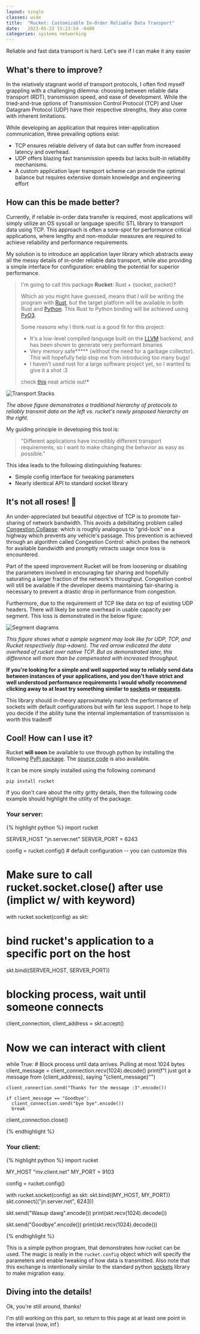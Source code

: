 ```yaml
---
layout: single
classes: wide
title:  "Rucket: Customizable In-Order Reliable Data Transport"
date:   2023-05-22 15:23:54 -0400
categories: systems networking
---
```


Reliable and fast data transport is hard. Let's see if I can make it any easier

## What's there to improve?

In the relatively stagnant world of transport protocols, I often find myself grappling with a challenging dilemma: choosing between reliable data transport (RDT), transmission speed, and ease of development. While the tried-and-true options of Transmission Control Protocol (TCP) and User Datagram Protocol (UDP) have their respective strengths, they also come with inherent limitations. 

While developing an application that requires inter-application communication, three prevailing options exist:

* TCP ensures reliable delivery of data but can suffer from increased latency and overhead.
* UDP offers blazing fast transmission speeds but lacks built-in reliability mechanisms.
* A custom application layer transport scheme can provide the optimal balance but requires extensive domain knowledge and engineering effort


## How can this be made better?

Currently, if reliable in-order data transfer is required, most applications will simply utilize an OS syscall or language specific STL library to transport data using TCP. This approach is often a sore-spot for performance critical applications, where lengthy and non-modular measures are required to achieve reliability and performance requirements.

My solution is to introduce an application layer library which abstracts away all the messy details of in-order reliable data transport, while also providing a simple interface for configuration: enabling the potential for superior performance.


>I'm going to call this package **Rucket**: Rust + {socket, packet}?
>
>Which as you might have guessed, means that I will be writing the program with [Rust](https://www.rust-lang.org/), but the target platform will be available in both Rust and [Python](https://www.python.org/). This Rust to Python binding will be achieved using [PyO3](https://github.com/PyO3/pyo3).
>
>Some reasons why I think rust is a good fit for this project:
>* It's a low-level compiled language built on the [LLVM](https://llvm.org/) backend, and has been shown to generate very performant binaries
>* Very memory safe**\*** (without the need for a garbage collector). This will hopefully help stop me from introducing too many bugs!
>* I haven't used rust for a large software project yet, so I wanted to give it a shot :3
>
>check [this](https://visualstudiomagazine.com/articles/2019/07/18/microsoft-eyes-rust.aspx) neat article out!**\***

![Transport Stacks](/assets/images/protocol_stack.png)

*The above figure demonstrates a traditional hierarchy of protocols to reliably transmit data on the left vs. rucket's newly proposed hierarchy on the right.*

My guiding principle in developing this tool is:
> "Different applications have incredibly different transport requirements, so I want to make changing the behavior as easy as possible."

This idea leads to the following distinguishing features:
* Simple config interface for tweaking parameters
* Nearly identical API to standard socket library


## It's not all roses! 🌹

An under-appreciated but beautiful objective of TCP is to promote fair-sharing of network bandwidth. This avoids a debilitating  problem called [Congestion Collapse](https://www.freesoft.org/CIE/RFC/896/2.htm): which is roughly analogous to "grid-lock" on a highway which prevents any vehicle's passage. This prevention is achieved through an algorithm called Congestion Control: which probes the network for available bandwidth and promptly retracts usage once loss is encountered.

Part of the speed improvement Rucket will be from loosening or disabling the parameters involved in encouraging fair sharing and hopefully saturating a larger fraction of the network's throughput. Congestion control will still be available if the developer deems maintaining fair-sharing is necessary to prevent a drastic drop in performance from congestion.

Furthermore, due to the requirement of TCP like data on top of existing UDP headers. There will likely be some overhead in usable capacity per segment. This loss is demonstrated in the below figure:

![Segment diagrams](/assets/images/segments.png)

*This figure shows what a sample segment may look like for UDP, TCP, and Rucket respectively (top->down). The red arrow indicated the data overhead of rucket over native TCP. But as demonstrated later, this difference will more than be compensated with increased throughput.*


**If you're looking for a simple and well supported way to reliably send data between instances of your applications, and you don't have strict and well understood performance requirements I would wholly recommend clicking away to at least try something similar to [sockets](https://realpython.com/python-sockets/) or [requests](https://requests.readthedocs.io/en/latest/).**

This library should in-theory approximately match the performance of sockets with default configurations but with far less support. I hope to help you decide if the ability tune the internal implementation of transmission is worth this tradeoff

## Cool! How can I use it?

Rucket **will soon** be available to use through python by installing the following [PyPi package](https://pypi.org/project/pip/). The [source code](https://github.com/MaanavS16) is also available.


It can be more simply installed using the following command
```
pip install rucket
```

If you don't care about the nitty gritty details, then the following code example should highlight the utility of the package.

### Your server:
{% highlight python %}
import rucket

SERVER_HOST "jn.server.net"
SERVER_PORT = 6243

config = rucket.config() # default configuration -- you can customize this

# Make sure to call rucket.socket.close() after use (implict w/ with keyword)
with rucket.socket(config) as skt:

  # bind rucket's application to a specific port on the host
  skt.bind((SERVER_HOST, SERVER_PORT))

  # blocking process, wait until someone connects
  client_connection, client_address = skt.accept()

  # Now we can interact with client
  while True:
    # Block process until data arrives. Pulling at most 1024 bytes
    client_message = client_connection.recv(1024).decode()
    print(f"I just got a message from {client_address}, saying \"{client_message}\"")

    client_connection.send("Thanks for the message :3".encode())

    if client_message == "Goodbye":
      client_connection.send("bye bye".encode())
      break

  client_connection.close()

{% endhighlight %}

### Your client:
{% highlight python %}
import rucket

MY_HOST "mv.client.net"
MY_PORT = 9103

config = rucket.config()

with rucket.socket(config) as skt:
  skt.bind((MY_HOST, MY_PORT))
  skt.connect(("jn.server.net", 6243))

  skt.send("Wasup dawg".encode())
  print(skt.recv(1024).decode())

  skt.send("Goodbye".encode())
  print(skt.recv(1024).decode())

{% endhighlight %}

This is a simple python program, that demonstrates how rucket can be used. The magic is really in the `rucket.config` object which will specify the parameters and enable tweaking of how data is transmitted. Also note that this exchange is intentionally similar to the standard python [sockets](https://docs.python.org/3/library/socket.html) library to make migration easy.

## Diving into the details!

Ok, you're still around, thanks!

I'm still working on this part, so return to this page at at least one point in the interval $(now, \inf)$